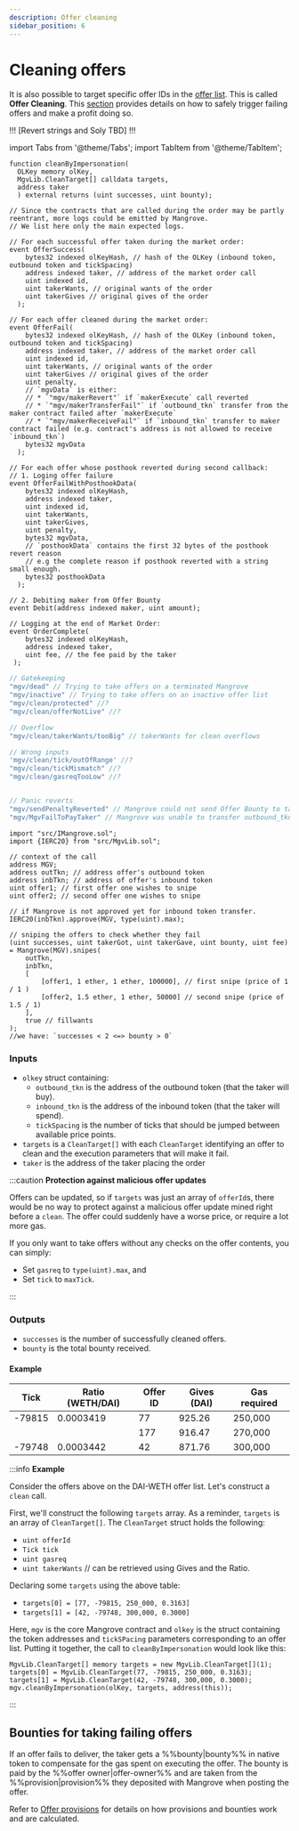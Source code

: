 ```yaml
---
description: Offer cleaning
sidebar_position: 6
---
```


# Cleaning offers

It is also possible to target specific offer IDs in the [offer list](./offer-list.md). This is called **Offer Cleaning**. This [section](../../../keeper-bots/guides/use-mgvcleaner-to-clean-offers.md) provides details on how to safely trigger failing offers and make a profit doing so.


!!! [Revert strings and Soly TBD] !!!

import Tabs from '@theme/Tabs';
import TabItem from '@theme/TabItem';

<Tabs>
  <TabItem value="signature" label="Signature" default>

```solidity
function cleanByImpersonation(
  OLKey memory olKey, 
  MgvLib.CleanTarget[] calldata targets, 
  address taker
  ) external returns (uint successes, uint bounty);
```

</TabItem>
  <TabItem value="events" label="Events">

```solidity
// Since the contracts that are called during the order may be partly reentrant, more logs could be emitted by Mangrove.
// We list here only the main expected logs.

// For each successful offer taken during the market order:
event OfferSuccess(
    bytes32 indexed olKeyHash, // hash of the OLKey (inbound token, outbound token and tickSpacing)
    address indexed taker, // address of the market order call
    uint indexed id,
    uint takerWants, // original wants of the order
    uint takerGives // original gives of the order
  );
  
// For each offer cleaned during the market order:
event OfferFail(
    bytes32 indexed olKeyHash, // hash of the OLKey (inbound token, outbound token and tickSpacing)
    address indexed taker, // address of the market order call
    uint indexed id,
    uint takerWants, // original wants of the order
    uint takerGives // original gives of the order
    uint penalty,
    // `mgvData` is either:
    // * `"mgv/makerRevert"` if `makerExecute` call reverted
    // * `"mgv/makerTransferFail"` if `outbound_tkn` transfer from the maker contract failed after `makerExecute`
    // * `"mgv/makerReceiveFail"` if `inbound_tkn` transfer to maker contract failed (e.g. contract's address is not allowed to receive `inbound_tkn`) 
    bytes32 mgvData
  );
  
// For each offer whose posthook reverted during second callback:
// 1. Loging offer failure
event OfferFailWithPosthookData(
    bytes32 indexed olKeyHash,
    address indexed taker,
    uint indexed id,
    uint takerWants,
    uint takerGives,
    uint penalty,
    bytes32 mgvData,
    // `posthookData` contains the first 32 bytes of the posthook revert reason
    // e.g the complete reason if posthook reverted with a string small enough.
    bytes32 posthookData
  );
  
// 2. Debiting maker from Offer Bounty
event Debit(address indexed maker, uint amount);

// Logging at the end of Market Order:
event OrderComplete(
    bytes32 indexed olKeyHash,
    address indexed taker,
    uint fee, // the fee paid by the taker
 );
```

</TabItem>
<TabItem value="revert" label="Revert strings">

```javascript
// Gatekeeping
"mgv/dead" // Trying to take offers on a terminated Mangrove
"mgv/inactive" // Trying to take offers on an inactive offer list
"mgv/clean/protected" //?
"mgv/clean/offerNotLive" //?

// Overflow
"mgv/clean/takerWants/tooBig" // takerWants for clean overflows

// Wrong inputs
'mgv/clean/tick/outOfRange' //?
"mgv/clean/tickMismatch" //?
"mgv/clean/gasreqTooLow" //?


// Panic reverts
"mgv/sendPenaltyReverted" // Mangrove could not send Offer Bounty to taker
"mgv/MgvFailToPayTaker" // Mangrove was unable to transfer outbound_tkn to taker (Taker blacklisted?)
```

</TabItem>

<TabItem value="solidity" label="Solidity">

```solidity
import "src/IMangrove.sol";
import {IERC20} from "src/MgvLib.sol";

// context of the call
address MGV;
address outTkn; // address offer's outbound token
address inbTkn; // address of offer's inbound token
uint offer1; // first offer one wishes to snipe
uint offer2; // second offer one wishes to snipe

// if Mangrove is not approved yet for inbound token transfer.
IERC20(inbTkn).approve(MGV, type(uint).max);

// sniping the offers to check whether they fail
(uint successes, uint takerGot, uint takerGave, uint bounty, uint fee) = Mangrove(MGV).snipes(
    outTkn,
    inbTkn,
    [
        [offer1, 1 ether, 1 ether, 100000], // first snipe (price of 1 / 1 )
        [offer2, 1.5 ether, 1 ether, 50000] // second snipe (price of 1.5 / 1)
    ],
    true // fillwants
);
//we have: `successes < 2 <=> bounty > 0`
```

</TabItem>

<!-- ethers.js removed for now
<TabItem value="ethersjs" label="ethers.js">

```javascript
// context
<strong>// outTkn: address of outbound token ERC20
</strong>// inbTkn: address of inbound token ERC20
// ERC20_abi: ERC20 abi
// MGV_address: address of Mangrove
// MGV_abi: Mangrove contract's abi
// signer: transaction signer 

// loading ether.js contracts
const Mangrove = new ethers.Contract(
    MGV_address, 
    MGV_abi, 
    ethers.provider
    );

const InboundTkn = new ethers.Contract(
    inbTkn, 
    ERC20_abi, 
    ethers.provider
    );
    
const OutboundTkn = new ethers.Contract(
    outTkn, 
    ERC20_abi, 
    ethers.provider
    );
    
// if Mangrove is not approved yet for inbound token transfer.
await InboundTkn.connect(signer).approve(MGV_address, ethers.constant.MaxUint256);

// preparing snipes data
const outDecimals = await OutboundTkn.decimals();
const inbDecimals = await InboundTkn.decimals();

const snipe1 = [ // first snipe spec
         offer1, //offer id
         ethers.parseUnits("1.5",outDecimals), //takerWants from offer1
         ethers.parseUnits("2.0",inbDecimals), //takerGives to offer1
         100000 // 100,000 gas units to execute
     ];
const snipe2 = [ // second snipe spec
         offer2, //offer id
         ethers.parseUnits("1.5",outDecimals), //takerWants from offer1
         ethers.parseUnits("2.2",inbDecimals), //takerGives to offer1
         50000
     ];
     
// triggering snipes
await Mangrove.connect(signer).snipes(
    outTkn,
    inbTkn,
    [snipe1, snipe2],
    true // fillwants
    );
```

  </TabItem> -->
</Tabs>


### Inputs

* `olkey` struct containing:
  * `outbound_tkn` is the address of the outbound token (that the taker will buy).
  * `inbound_tkn` is the address of the inbound token (that the taker will spend).
  * `tickSpacing` is the number of ticks that should be jumped between available price points.
* `targets` is a `CleanTarget[]` with each `CleanTarget` identifying an offer to clean and the execution parameters that will make it fail.
* `taker` is the address of the taker placing the order

:::caution **Protection against malicious offer updates**

Offers can be updated, so if `targets` was just an array of `offerId`s, there would be no way to protect against a malicious offer update mined right before a `clean`. The offer could suddenly have a worse price, or require a lot more gas.

If you only want to take offers without any checks on the offer contents, you can simply:

* Set `gasreq` to `type(uint).max`, and
* Set `tick` to `maxTick`.

:::

### Outputs

* `successes` is the number of successfully cleaned offers.
* `bounty` is the total bounty received.

#### Example

| Tick    | Ratio (WETH/DAI) | Offer ID | Gives (DAI)  | Gas required |
| ------- | ---------------- | -------- |------------- | ------------ |
| -79815  | 0.0003419        | 77       | 925.26       | 250,000      |
|         |                  | 177      | 916.47       | 270,000      |
| -79748  | 0.0003442        | 42       | 871.76       | 300,000      |

:::info **Example**

Consider the offers above on the DAI-WETH offer list. Let's construct a `clean` call. 

First, we'll construct the following `targets` array. As a reminder, `targets` is an array of `CleanTarget[]`. The `CleanTarget` struct holds the following:
  * `uint offerId`
  * `Tick tick`
  * `uint gasreq`
  * `uint takerWants` // can be retrieved using Gives and the Ratio.

Declaring some `targets` using the above table:
* `targets[0] = [77, -79815, 250_000, 0.3163]`
* `targets[1] = [42, -79748, 300,000, 0.3000]`

Here, `mgv` is the core Mangrove contract and `olkey` is the struct containing the token addresses and `tickSPacing` parameters corresponding to an offer list. Putting it together, the call to `cleanByImpersonation` would look like this:

```
MgvLib.CleanTarget[] memory targets = new MgvLib.CleanTarget[](1);
targets[0] = MgvLib.CleanTarget(77, -79815, 250_000, 0.3163);
targets[1] = MgvLib.CleanTarget(42, -79748, 300,000, 0.3000);
mgv.cleanByImpersonation(olKey, targets, address(this));
```
:::


## Bounties for taking failing offers
If an offer fails to deliver, the taker gets a %%bounty|bounty%% in native token to compensate for the gas spent on executing the offer. The bounty is paid by the %%offer owner|offer-owner%% and are taken from the %%provision|provision%% they deposited with Mangrove when posting the offer. 

Refer to [Offer provisions](./reactive-offer/offer-provision.md) for details on how provisions and bounties work and are calculated.

